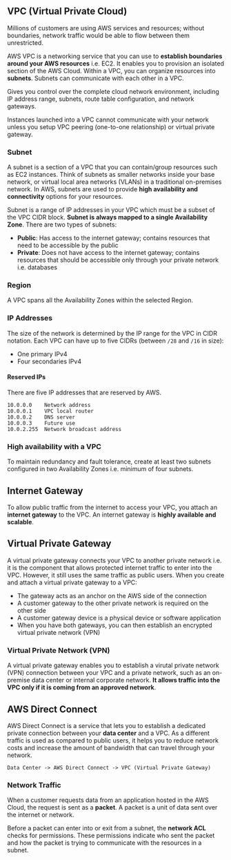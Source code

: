 ## VPC (Virtual Private Cloud)

Millions of customers are using AWS services and resources; without boundaries, network traffic would be able to flow between them unrestricted.

AWS VPC is a networking service that you can use to **establish boundaries around your AWS resources** i.e. EC2. It enables you to provision an isolated section of the AWS Cloud. Within a VPC, you can organize resources into **subnets**. Subnets can communicate with each other in a VPC.

Gives you control over the complete cloud network environment, including IP address range, subnets, route table configuration, and network gateways.

Instances launched into a VPC cannot communicate with your network unless you setup VPC peering (one-to-one relationship) or virtual private gateway.

### Subnet

A subnet is a section of a VPC that you can contain/group resources such as EC2 instances. Think of subnets as smaller networks inside your base network, or virtual local area networks (VLANs) in a traditional on-premises network. In AWS, subnets are used to provide **high availability and connectivity** options for your resources.

Subnet is a range of IP addresses in your VPC which must be a subset of the VPC CIDR block. **Subnet is always mapped to a single Availability Zone**. There are two types of subnets:

- **Public**: Has access to the internet gateway; contains resources that need to be accessible by the public
- **Private**: Does not have access to the internet gateway; contains resources that should be accessible only through your private network i.e. databases

### Region

A VPC spans all the Availability Zones within the selected Region.

### IP Addresses

The size of the network is determined by the IP range for the VPC in CIDR notation. Each VPC can have up to five CIDRs (between `/28` and `/16` in size):

- One primary IPv4
- Four secondaries IPv4

#### Reserved IPs

There are five IP addresses that are reserved by AWS.

```
10.0.0.0    Network address
10.0.0.1    VPC local router
10.0.0.2    DNS server
10.0.0.3    Future use
10.0.2.255  Network broadcast address
```

### High availability with a VPC

To maintain redundancy and fault tolerance, create at least two subnets configured in two Availability Zones i.e. minimum of four subnets.

## Internet Gateway

To allow public traffic from the internet to access your VPC, you attach an **internet gateway** to the VPC. An internet gateway is **highly available and scalable**.

## Virtual Private Gateway

A virtual private gateway connects your VPC to another private network i.e. it is the component that allows protected internet traffic to enter into the VPC. However, it still uses the same traffic as public users.
When you create and attach a virtual private gateway to a VPC:

- The gateway acts as an anchor on the AWS side of the connection
- A customer gateway to the other private network is required on the other side
- A customer gateway device is a physical device or software application
- When you have both gateways, you can then establish an encrypted virtual private network (VPN)

### Virtual Private Network (VPN)

A virtual private gateway enables you to establish a virutal private network (VPN) connection between your VPC and a private network, such as an on-premise data center or internal corporate network. **It allows traffic into the VPC only if it is coming from an approved network**.

## AWS Direct Connect

AWS Direct Connect is a service that lets you to establish a dedicated private connection between your **data center** and a VPC. As a different traffic is used as compared to public users, it helps you to reduce network costs and increase the amount of bandwidth that can travel through your network.

```
Data Center -> AWS Direct Connect -> VPC (Virtual Private Gateway)
```

### Network Traffic

When a customer requests data from an application hosted in the AWS Cloud, the request is sent as a **packet**. A packet is a unit of data sent over the internet or network.

Before a packet can enter into or exit from a subnet, the **network ACL** checks for permissions. These permissions indicate who sent the packet and how the packet is trying to communicate with the resources in a subnet.
